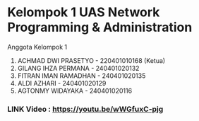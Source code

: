 # Kelompok 1 UAS Network Programming & Administration
Anggota Kelompok 1
1. ACHMAD DWI PRASETYO - 220401010168 (Ketua)
2. GILANG IHZA PERMANA - 240401020132
3. FITRAN IMAN RAMADHAN - 240401020135
4. ALDI AZHARI - 240401020129
5. AGTONMY WIDAYAKA - 240401020116

### LINK Video : https://youtu.be/wWGfuxC-pjg
